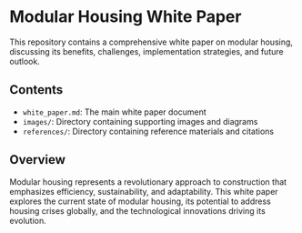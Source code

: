 # Modular Housing White Paper

This repository contains a comprehensive white paper on modular housing, discussing its benefits, challenges, implementation strategies, and future outlook.

## Contents

- `white_paper.md`: The main white paper document
- `images/`: Directory containing supporting images and diagrams
- `references/`: Directory containing reference materials and citations

## Overview

Modular housing represents a revolutionary approach to construction that emphasizes efficiency, sustainability, and adaptability. This white paper explores the current state of modular housing, its potential to address housing crises globally, and the technological innovations driving its evolution.
